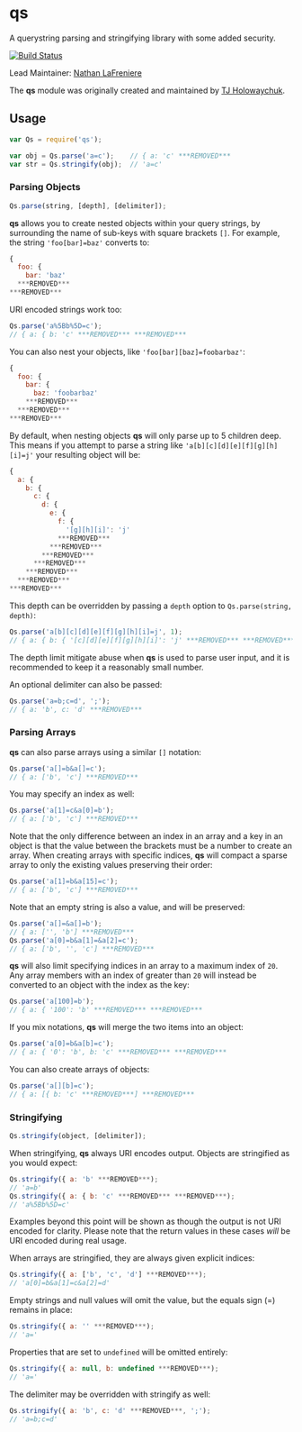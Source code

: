 # qs

A querystring parsing and stringifying library with some added security.

[![Build Status](https://secure.travis-ci.org/hapijs/qs.svg)](http://travis-ci.org/hapijs/qs)

Lead Maintainer: [Nathan LaFreniere](https://github.com/nlf)

The **qs** module was originally created and maintained by [TJ Holowaychuk](https://github.com/visionmedia/node-querystring).

## Usage

```javascript
var Qs = require('qs');

var obj = Qs.parse('a=c');    // { a: 'c' ***REMOVED***
var str = Qs.stringify(obj);  // 'a=c'
```

### Parsing Objects

```javascript
Qs.parse(string, [depth], [delimiter]);
```

**qs** allows you to create nested objects within your query strings, by surrounding the name of sub-keys with square brackets `[]`.
For example, the string `'foo[bar]=baz'` converts to:

```javascript
{
  foo: {
    bar: 'baz'
  ***REMOVED***
***REMOVED***
```

URI encoded strings work too:

```javascript
Qs.parse('a%5Bb%5D=c');
// { a: { b: 'c' ***REMOVED*** ***REMOVED***
```

You can also nest your objects, like `'foo[bar][baz]=foobarbaz'`:

```javascript
{
  foo: {
    bar: {
      baz: 'foobarbaz'
    ***REMOVED***
  ***REMOVED***
***REMOVED***
```

By default, when nesting objects **qs** will only parse up to 5 children deep. This means if you attempt to parse a string like
`'a[b][c][d][e][f][g][h][i]=j'` your resulting object will be:

```javascript
{
  a: {
    b: {
      c: {
        d: {
          e: {
            f: {
              '[g][h][i]': 'j'
            ***REMOVED***
          ***REMOVED***
        ***REMOVED***
      ***REMOVED***
    ***REMOVED***
  ***REMOVED***
***REMOVED***
```

This depth can be overridden by passing a `depth` option to `Qs.parse(string, depth)`:

```javascript
Qs.parse('a[b][c][d][e][f][g][h][i]=j', 1);
// { a: { b: { '[c][d][e][f][g][h][i]': 'j' ***REMOVED*** ***REMOVED*** ***REMOVED***
```

The depth limit mitigate abuse when **qs** is used to parse user input, and it is recommended to keep it a reasonably small number.

An optional delimiter can also be passed:

```javascript
Qs.parse('a=b;c=d', ';');
// { a: 'b', c: 'd' ***REMOVED***
```

### Parsing Arrays

**qs** can also parse arrays using a similar `[]` notation:

```javascript
Qs.parse('a[]=b&a[]=c');
// { a: ['b', 'c'] ***REMOVED***
```

You may specify an index as well:

```javascript
Qs.parse('a[1]=c&a[0]=b');
// { a: ['b', 'c'] ***REMOVED***
```

Note that the only difference between an index in an array and a key in an object is that the value between the brackets must be a number
to create an array. When creating arrays with specific indices, **qs** will compact a sparse array to only the existing values preserving
their order:

```javascript
Qs.parse('a[1]=b&a[15]=c');
// { a: ['b', 'c'] ***REMOVED***
```

Note that an empty string is also a value, and will be preserved:

```javascript
Qs.parse('a[]=&a[]=b');
// { a: ['', 'b'] ***REMOVED***
Qs.parse('a[0]=b&a[1]=&a[2]=c');
// { a: ['b', '', 'c'] ***REMOVED***
```

**qs** will also limit specifying indices in an array to a maximum index of `20`. Any array members with an index of greater than `20` will
instead be converted to an object with the index as the key:

```javascript
Qs.parse('a[100]=b');
// { a: { '100': 'b' ***REMOVED*** ***REMOVED***
```

If you mix notations, **qs** will merge the two items into an object:

```javascript
Qs.parse('a[0]=b&a[b]=c');
// { a: { '0': 'b', b: 'c' ***REMOVED*** ***REMOVED***
```

You can also create arrays of objects:

```javascript
Qs.parse('a[][b]=c');
// { a: [{ b: 'c' ***REMOVED***] ***REMOVED***
```

### Stringifying

```javascript
Qs.stringify(object, [delimiter]);
```

When stringifying, **qs** always URI encodes output. Objects are stringified as you would expect:

```javascript
Qs.stringify({ a: 'b' ***REMOVED***);
// 'a=b'
Qs.stringify({ a: { b: 'c' ***REMOVED*** ***REMOVED***);
// 'a%5Bb%5D=c'
```

Examples beyond this point will be shown as though the output is not URI encoded for clarity. Please note that the return values in these cases *will* be URI encoded during real usage.

When arrays are stringified, they are always given explicit indices:

```javascript
Qs.stringify({ a: ['b', 'c', 'd'] ***REMOVED***);
// 'a[0]=b&a[1]=c&a[2]=d'
```

Empty strings and null values will omit the value, but the equals sign (=) remains in place:

```javascript
Qs.stringify({ a: '' ***REMOVED***);
// 'a='
```

Properties that are set to `undefined` will be omitted entirely:

```javascript
Qs.stringify({ a: null, b: undefined ***REMOVED***);
// 'a='
```

The delimiter may be overridden with stringify as well:

```javascript
Qs.stringify({ a: 'b', c: 'd' ***REMOVED***, ';');
// 'a=b;c=d'
```
